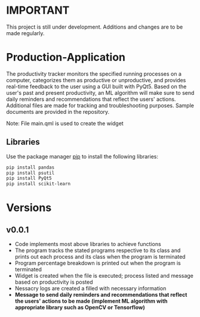 # IMPORTANT
This project is still under development. Additions and changes are to be made regularly. 

# Production-Application
The productivity tracker monitors the specified running processes on a computer, categorizes them as productive or unproductive, and provides real-time feedback to the user using a GUI built with PyQt5. Based on the user's past and present productivity, an ML algorithm will make sure to send daily reminders and recommendations that reflect the users' actions. Additional files are made for tracking and troubleshooting purposes. Sample documents are provided in the repository. <be>

Note: File main.qml is used to create the widget

## Libraries
Use the package manager [pip](https://pip.pypa.io/en/stable/) to install the following libraries:
```bash
pip install pandas
pip install psutil
pip install PyQt5
pip install scikit-learn
```

# Versions
## v0.0.1
- Code implements most above libraries to achieve functions
- The program tracks the stated programs respective to its class and prints out each process and its class when the program is terminated
- Program percentage breakdown is printed out when the program is terminated
- Widget is created when the file is executed; process listed and message based on productivity is posted
- Nessacry logs are created a filled with necessary information
- **Message to send daily reminders and recommendations that reflect the users' actions to be made (implement ML algorithm with appropriate library such as OpenCV or Tensorflow)**






